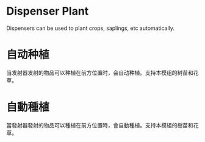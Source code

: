 # Dispenser Plant
Dispensers can be used to plant crops, saplings, etc automatically.

# 自动种植
当发射器发射的物品可以种植在前方位置时，会自动种植。支持本模组的树苗和花草。

# 自動種植
當發射器發射的物品可以種植在前方位置時，會自動種植。支持本模組的樹苗和花草。
